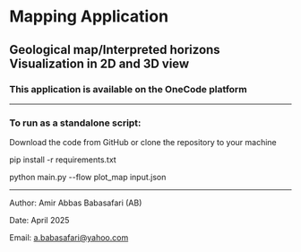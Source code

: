 # Mapping Application

## Geological map/Interpreted horizons Visualization in 2D and 3D view
### This application is available on the OneCode platform
--------------------------------------------------------------------------------------------------------------------------------------
### To run as a standalone script:

Download the code from GitHub or clone the repository to your machine

pip install -r requirements.txt

python main.py --flow plot_map input.json

--------------------------------------------------------------------------------------------------------------------------------------

Author: Amir Abbas Babasafari (AB)

Date: April 2025

Email: a.babasafari@yahoo.com
